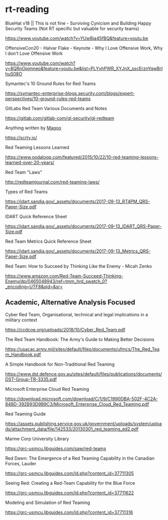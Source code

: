 # rt-reading

BlueHat v18 || This is not fine - Surviving Cynicism and Building Happy Security Teams (Not RT specific but valuable for security teams)

https://www.youtube.com/watch?v=YUwBja45fBQ&feature=youtu.be


OffensiveCon20 - Halvar Flake - Keynote - Why I Love Offensive Work, Why I don't Love Offensive Work

https://www.youtube.com/watch?v=8QRnOpjmneo&feature=youtu.be&list=PLYvhPWR_XYJnX_sscErznYqwBrIhuS08O


Symantec's 10 Ground Rules for Red Teams

https://symantec-enterprise-blogs.security.com/blogs/expert-perspectives/10-ground-rules-red-teams


GitLabs Red Team Various Documents and Notes 

https://gitlab.com/gitlab-com/gl-security/gl-redteam


Anything written by [Magoo](https://twitter.com/magoo)

https://scrty.io/


Red Teaming Lessons Learned

https://www.oodaloop.com/featured/2015/10/22/10-red-teaming-lessons-learned-over-20-years/


Red Team "Laws"

http://redteamjournal.com/red-teaming-laws/


Types of Red Teams

https://idart.sandia.gov/_assets/documents/2017-09-13_RT4PM_QRS-Paper-Size.pdf


IDART Quick Reference Sheet

https://idart.sandia.gov/_assets/documents/2017-09-13_IDART_QRS-Paper-Size.pdf


Red Team Metrics Quick Reference Sheet

https://idart.sandia.gov/_assets/documents/2017-09-13_Metrics_QRS-Paper-Size.pdf


Red Team: How to Succeed by Thinking Like the Enemy - Micah Zenko

https://www.amazon.com/Red-Team-Succeed-Thinking-Enemy/dp/0465048943/ref=tmm_hrd_swatch_0?_encoding=UTF8&qid=&sr=



## Academic, Alternative Analysis Focused

Cyber Red Team, Organisational, technical and legal implications in a military context

https://ccdcoe.org/uploads/2018/10/Cyber_Red_Team.pdf


The Red Team Handbook: The Army's Guide to Making Better Decisions

https://usacac.army.mil/sites/default/files/documents/ufmcs/The_Red_Team_Handbook.pdf


A Simple Handbook for Non-Traditional Red Teaming

https://www.dst.defence.gov.au/sites/default/files/publications/documents/DST-Group-TR-3335.pdf


Microsoft Enterprise Cloud Red Teaming

https://download.microsoft.com/download/C/1/9/C1990DBA-502F-4C2A-848D-392B93D9B9C3/Microsoft_Enterprise_Cloud_Red_Teaming.pdf


Red Teaming Guide

https://assets.publishing.service.gov.uk/government/uploads/system/uploads/attachment_data/file/142533/20130301_red_teaming_ed2.pdf


Marine Corp University Library

https://grc-usmcu.libguides.com/saw/red-teams


Red Dawn: The Emergence of a Red Teaming Capability in the Canadian Forces, Lauder

https://grc-usmcu.libguides.com/ld.php?content_id=37711305


Seeing Red: Creating a Red-Team Capability for the Blue Force

https://grc-usmcu.libguides.com/ld.php?content_id=37711622


Modeling and Simulation of Red Teaming

https://grc-usmcu.libguides.com/ld.php?content_id=37711316

